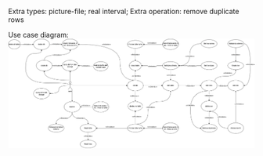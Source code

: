 Extra types: picture-file; real interval;
Extra operation: remove duplicate rows

Use case diagram:
[![Alt text](https://raw.githubusercontent.com/serhii-syrota/frog-db/main/UML/TTP-42_Syrota-Serhii_variant-95.drawio.png)](https://raw.githubusercontent.com/serhii-syrota/frog-db/main/UML/TTP-42_Syrota-Serhii_variant-95.drawio.png)
